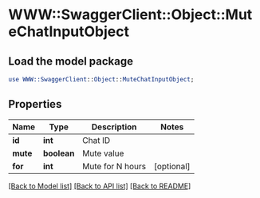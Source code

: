 # WWW::SwaggerClient::Object::MuteChatInputObject

## Load the model package
```perl
use WWW::SwaggerClient::Object::MuteChatInputObject;
```

## Properties
Name | Type | Description | Notes
------------ | ------------- | ------------- | -------------
**id** | **int** | Chat ID | 
**mute** | **boolean** | Mute value | 
**for** | **int** | Mute for N hours | [optional] 

[[Back to Model list]](../README.md#documentation-for-models) [[Back to API list]](../README.md#documentation-for-api-endpoints) [[Back to README]](../README.md)


